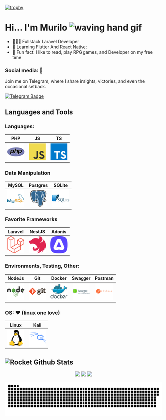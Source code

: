 [![trophy](https://github-profile-trophy.vercel.app/?username=Muamm4&title=Commits,Repositories,MultipleLang&theme=onedark)](https://github.com/ryo-ma/github-profile-trophy)


# Hi... I'm Murilo  <img src="https://user-images.githubusercontent.com/72663882/171687151-bb31c996-c9d2-49c8-b593-734946893b23.gif" alt="waving hand gif" aria-hidden="true" width="40" />

- 👩🏾‍💻 Fullstack Laravel Developer
- 💭 Learning Flutter And React Native;
- 🎨 Fun fact: I like to read, play RPG games, and Developer on my free time 

### Social media: 📡    
Join me on Telegram, where I share insights, victories, and even the occasional setback. 

[![Telegram Badge](https://img.shields.io/badge/Telegram-blue?style=for-the-badge&logo=telegram&logoColor=white)](https://t.me/muriloamaral4)

## Languages and Tools 

### Languages:
| PHP | JS | TS | 
|:----------:|:----------:|:----------:|
| <img src="https://github.com/devicons/devicon/blob/master/icons/php/php-original.svg" title="PHP"  alt="PHP" width="55" height="55"/> | <img src="https://github.com/devicons/devicon/blob/master/icons/javascript/javascript-original.svg" title="JavaScript" alt="JavaScript" width="55" height="55"/> | <img src="https://github.com/devicons/devicon/blob/master/icons/typescript/typescript-original.svg" title="TypeScript" alt="TypeScript" width="55" height="55"/> |

### Data Manipulation

| MySQL | Postgres | SQLite |
|:----------:|:----------:|:----------:|
|<img src="https://github.com/devicons/devicon/blob/master/icons/mysql/mysql-original-wordmark.svg" title="MySQL" alt="MySQL" width="55" height="55"/>|<img src="https://github.com/devicons/devicon/blob/master/icons/postgresql/postgresql-original.svg" title="pg" alt="pg" width="55" height="55"/>|<img src="https://github.com/devicons/devicon/blob/master/icons/sqlite/sqlite-original-wordmark.svg" title="SQLite" alt="SQLite" width="55" height="55"/>|

### Favorite Frameworks

| Laravel | NestJS | Adonis |
|:----------:|:----------:|:----------:|
|<img src="https://github.com/devicons/devicon/blob/master/icons/laravel/laravel-original.svg" title="Laravel" alt="Laravel" width="55" height="55"/>|<img src="https://github.com/devicons/devicon/blob/master/icons/nestjs/nestjs-original.svg" title="NestJs" alt="NestJs" width="55" height="55"/>|<img src="https://github.com/devicons/devicon/blob/master/icons/adonisjs/adonisjs-original.svg" title="Adonis" alt="Adonis" width="55" height="55"/>|


### Environments, Testing, Other:

| NodeJs | Git | Docker | Swagger | Postman |
|:----------:|:----------:|:----------:|:----------:|:----------:|
|<img src="https://github.com/devicons/devicon/blob/master/icons/nodejs/nodejs-original-wordmark.svg" title="nodejs" alt="NodeJS" width="55" height="55"/>|<img src="https://github.com/devicons/devicon/blob/master/icons/git/git-original-wordmark.svg" title="Git" alt="Git" width="55" height="55"/>|<img src="https://github.com/devicons/devicon/blob/master/icons/docker/docker-original-wordmark.svg" title="Docker" alt="Docker" width="55" height="55"/>|  <img src="https://github.com/devicons/devicon/blob/master/icons/swagger/swagger-original-wordmark.svg" title="Swagger" alt="Swagger" width="55" height="55"/>|  <img src="https://github.com/devicons/devicon/blob/master/icons/postman/postman-original-wordmark.svg" title="Postman" alt="Postman" width="55" height="55"/>|<img src="https://banner2.cleanpng.com/20190501/xvt/kisspng-computer-icons-virtualbox-portable-network-graphic-virtualbox-icon-of-line-style-available-in-svg-5cca247f73f9e3.6112721115567514874751.jpg" title="Postman" alt="Postman" width="80" height="55"/>|


### OS: ❤️ (linux one love)

| Linux | Kali |
|:----------:|:----------:|
| <img src="https://github.com/devicons/devicon/blob/master/icons/linux/linux-original.svg" title="Linux" alt="Linux" width="55" height="55"/> | <img src="https://github.com/canaleal/devicon/blob/new-icon-kali-linux/icons/kalilinux/kalilinux-original-wordmark.svg" title="Linux" alt="Linux" width="55" height="55"/> |



## <img src="https://raw.githubusercontent.com/Tarikul-Islam-Anik/Animated-Fluent-Emojis/master/Emojis/Travel%20and%20places/Rocket.png" alt="Rocket" width="30" height="30" /> Github Stats 

<div align="center">
  <img height="250em" src="https://streak-stats.demolab.com/?user=Muamm4&count_private=true&theme=blue-green&title_color=00b3ff"/>
  <img height="132em" src="https://bad-apple-github-readme.vercel.app/api?username=Muamm4&show_icons=true&count_private=true&line_height=20&icon_color=00b3ff&theme=blue-green&title_color=00b3ff"/>
  <img height="132em" src="https://github-readme-mwendwa.vercel.app/api/top-langs/?username=Muamm4&layout=compact&count_private=true&theme=blue-green&title_color=00b3ff"/>
</div>

<p align="center">
 <img width="1000" src="assets/github-snake.svg" alt="snake"/>
</p>
